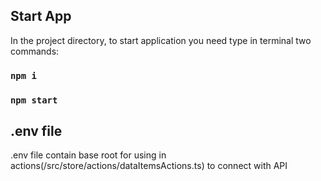 ## Start App

In the project directory, to start application you need type in terminal two commands:

### `npm i`

### `npm start`

## .env file

.env file contain base root for using in actions(/src/store/actions/dataItemsActions.ts) to connect with API
